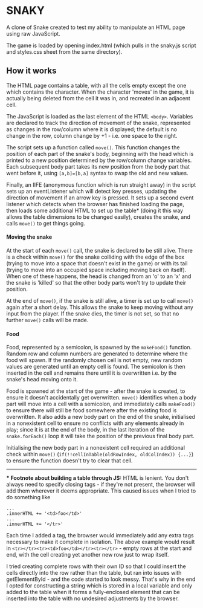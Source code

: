 # SNAKY

A clone of Snake created to test my ability to manipulate an HTML page using raw JavaScript.

The game is loaded by opening index.html (which pulls in the snaky.js script and styles.css sheet from the same directory).

## How it works

The HTML page contains a table, with all the cells empty except the one which contains the character. When the character 'moves' in the game, it is actually being deleted from the cell it was in, and recreated in an adjacent cell.

The JavaScript is loaded as the last element of the HTML `<body>`. Variables are declared to track the direction of movement of the snake, represented as changes in the row/column where it is displayed; the default is no change in the row, column change by +1 - i.e. one space to the right.

The script sets up a function called `move()`. This function changes the position of each part of the snake's body, beginning with the head which is printed to a new position determined by the row/column change variables. Each subsequent body part takes its new position from the body part that went before it, using `[a,b]=[b,a]` syntax to swap the old and new values.

Finally, an IIFE (anonymous function which is run straight away) in the script sets up an eventListener which will detect key presses, updating the direction of movement if an arrow key is pressed. It sets up a second event listener which detects when the browser has finished loading the page, then loads some additional HTML to set up the table* (doing it this way allows the table dimensions to be changed easily), creates the snake, and calls `move()` to get things going.

#### Moving the snake

At the start of each `move()` call, the snake is declared to be still alive. There is a check within `move()` for the snake colliding with the edge of the box (trying to move into a space that doesn't exist in the game) or with its tail (trying to move into an occupied space including moving back on itself). When one of these happens, the head is changed from an 'o' to an 'x' and the snake is 'killed' so that the other body parts won't try to update their position.

At the end of `move()`, if the snake is still alive, a timer is set up to call `move()` again after a short delay. This allows the snake to keep moving without any input from the player. If the snake dies, the timer is not set, so that no further `move()` calls will be made.

#### Food

Food, represented by a semicolon, is spawned by the `makeFood()` function. Random row and column numbers are generated to determine where the food will spawn. If the randomly chosen cell is not empty, new random values are generated until an empty cell is found. The semicolon is then inserted in the cell and remains there until it is overwritten i.e. by the snake's head moving onto it.

Food is spawned at the start of the game - after the snake is created, to ensure it doesn't accidentally get overwritten. `move()` identifies when a body part will move into a cell with a semicolon, and immediately calls `makeFood()` to ensure there will still be food somewhere after the existing food is overwritten. It also adds a new body part on the end of the snake, initialised in a nonexistent cell to ensure no conflicts with any elements already in play; since it is at the end of the body, in the last iteration of the `snake.forEach()` loop it will take the position of the previous final body part.

Initialising the new body part in a nonexistent cell required an additional check within `move()` (`if(!!cellInTable(oldRowIndex, oldColIndex)) {...}`) to ensure the function doesn't try to clear that cell.

---

**\* Footnote about building a table through JS:**
HTML is lenient. You don't always need to specify closing tags - if they're not present, the browser will add them wherever it deems appropriate. This caused issues when I tried to do something like
```.innerHTML += '<tr>'
...
.innerHTML += '<td>foo</td>'
...
.innerHTML += '</tr>'
```

Each time I added a tag, the browser would immediately add any extra tags necessary to make it complete in isolation. The above example would result in `<tr></tr><tr><td>foo</td></tr><tr></tr>` - empty rows at the start and end, with the cell creating yet another new row just to wrap itself.

I tried creating complete rows with their own ID so that I could insert the cells directly into the row rather than the table, but ran into issues with getElementById - and the code started to look messy. That's why in the end I opted for constructing a string which is stored in a local variable and only added to the table when it forms a fully-enclosed element that can be inserted into the table with no undesired adjustments by the browser.
